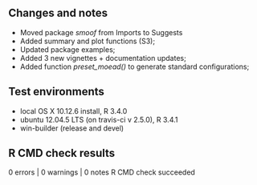 ## Changes and notes
* Moved package _smoof_ from Imports to Suggests
* Added summary and plot functions (S3);
* Updated package examples;
* Added 3 new vignettes + documentation updates;
* Added function _preset_moead()_ to generate standard configurations;

## Test environments
* local OS X 10.12.6 install, R 3.4.0
* ubuntu 12.04.5 LTS (on travis-ci v 2.5.0), R 3.4.1
* win-builder (release and devel)

## R CMD check results
0 errors | 0 warnings | 0 notes
R CMD check succeeded
